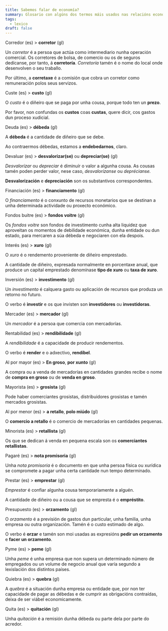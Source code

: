```yaml
---
title: Sabemos falar de economía?
summary: Glosario con algúns dos termos máis usados nas relacións económicas
tags:
  - lexico
draft: false
---
```

<article> 

Corredor (es) > **corretor** (gl)

Un *corretor* é a persoa que actúa como intermediario nunha operación comercial. Os corretores de bolsa, de comercio ou os de seguros dedícanse, por tanto, á **corretoría**. *Corretoría* tamén é o nome do local onde desenvolven o seu traballo.

Por último, a **corretaxe** é a comisión que cobra un corretor como remuneración polos seus servizos. 

</article>

<article> 

Custe (es) > **custo** (gl)

O *custo* é o diñeiro que se paga por unha cousa, porque todo ten un **prezo**. 

Por favor, non confundas os **custos** coas **custas**, quere dicir, cos gastos dun proceso xudicial.

</article>

<article>

Deuda (es) > **débeda** (gl)

A **débeda** é a cantidade de diñeiro que se debe.

Ao contraermos débedas, estamos a **endebedarnos**, claro.

</article>

<article>

Devaluar (es) > **desvalorizar(se)** ou **depreciar(se)** (gl)

*Desvalorizar* ou *depreciar* é diminuír o valor a algunha cousa. As cousas tamén poden perder valor, nese caso, *desvalorízanse* ou *deprécianse.*

**Desvalorización** e **depreciación** son os substantivos correspondentes.

</article>

<article>

Financiación (es) > **financiamento** (gl)

O *financiamento* é o conxunto de recursos monetarios que se destinan a unha determinada actividade ou proxecto económico.

</article> 

<article>

Fondos buitre (es) > **fondos voitre** (gl)

Os *fondos voitre* son fondos de investimento cunha alta liquidez que aproveitan os momentos de debilidade económica, dunha entidade ou dun estado, para mercaren a súa débeda e negociaren con ela despois. 

</article>

<article>

Interés (es) > **xuro** (gl)

O *xuro* é o rendemento proveniente de diñeiro emprestado.

A cantidade de diñeiro, expresada normalmente en porcentaxe anual, que produce un capital emprestado denomínase **tipo de xuro** ou **taxa de xuro**.

</article>

<article>

Inversión (es) > **investimento** (gl)

Un *investimento* é calquera gasto ou aplicación de recursos que produza un retorno no futuro.

O verbo é **investir** e os que invisten son **investidores** ou **investidoras**.

</article>

<article>

Mercader (es) > **mercador** (gl)

Un *mercador* é a persoa que comercia con mercadorías.

</article>

<article>

Rentabilidad (es) > **rendibilidade** (gl)

A *rendibilidade* é a capacidade de producir rendementos.

O verbo é **render** e o adxectivo, **rendíbel**.

</article>

<article>

Al por mayor (es) > **En groso**, **por xunto** (gl)

A compra ou a venda de mercadorías en cantidades grandes recibe o nome de **compra en groso** ou de **venda en groso**.

</article>

<article>

Mayorista (es) > **grosista** (gl)

Pode haber comerciantes grosistas, distribuidores grosistas e tamén mercados grosistas.

</article>

<article>

Al por menor (es) > **a retallo**, **polo miúdo** (gl)

O **comercio a retallo** é o comercio de mercadorías en cantidades pequenas.

</article>

<article>

Minorista (es) > **retallista** (gl)

Os que se dedican á venda en pequena escala son os **comerciantes retallistas**.

</article>

<article>

Pagaré (es) > **nota promisoria** (gl)

Unha *nota promisoria* é o documento en que unha persoa física ou xurídica se compromete a pagar unha certa cantidade nun tempo determinado.

</article>

<article>

Prestar (es) > **emprestar** (gl)

*Emprestar* é confiar algunha cousa temporariamente a alguén.

A cantidade de diñeiro ou a cousa que se empresta é o **empréstito**.

</article>

<article>

Presupuesto (es) > **orzamento** (gl)

O *orzamento* é a previsión de gastos dun particular, unha familia, unha empresa ou outra organización. Tamén é o custo estimado de algo.

O verbo é **orzar** e tamén son moi usadas as expresións **pedir un orzamento** e **facer un orzamento**.

</article>

<article>

Pyme (es) > **peme** (gl)

Unha *peme* é unha empresa que non supera un determinado número de empregados ou un volume de negocio anual que varía segundo a lexislación dos distintos países.

</article>

<article>

Quiebra (es) > **quebra** (gl)

A *quebra* é a situación dunha empresa ou entidade que, por non ter capacidade de pagar as débedas e de cumprir as obrigacións contraídas, deixa de ser viábel economicamente.

</article>

<article>

Quita (es) > **quitación** (gl)

Unha *quitación* é a remisión dunha débeda ou parte dela por parte do acredor.

</article>